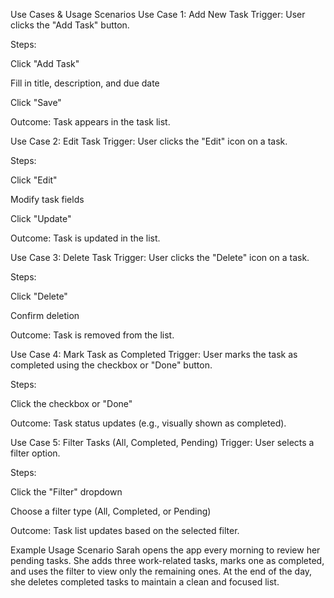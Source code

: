 Use Cases & Usage Scenarios
Use Case 1: Add New Task
Trigger: User clicks the "Add Task" button.

Steps:

Click "Add Task"

Fill in title, description, and due date

Click "Save"

Outcome: Task appears in the task list.

Use Case 2: Edit Task
Trigger: User clicks the "Edit" icon on a task.

Steps:

Click "Edit"

Modify task fields

Click "Update"

Outcome: Task is updated in the list.

Use Case 3: Delete Task
Trigger: User clicks the "Delete" icon on a task.

Steps:

Click "Delete"

Confirm deletion

Outcome: Task is removed from the list.

Use Case 4: Mark Task as Completed
Trigger: User marks the task as completed using the checkbox or "Done" button.

Steps:

Click the checkbox or "Done"

Outcome: Task status updates (e.g., visually shown as completed).

Use Case 5: Filter Tasks (All, Completed, Pending)
Trigger: User selects a filter option.

Steps:

Click the "Filter" dropdown

Choose a filter type (All, Completed, or Pending)

Outcome: Task list updates based on the selected filter.

Example Usage Scenario
Sarah opens the app every morning to review her pending tasks. She adds three work-related tasks, marks one as completed, and uses the filter to view only the remaining ones. At the end of the day, she deletes completed tasks to maintain a clean and focused list.

